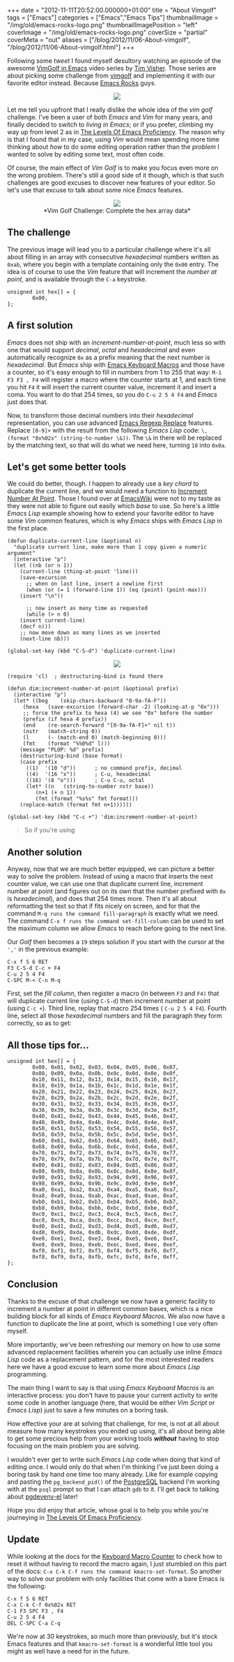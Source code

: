 +++
date = "2012-11-11T20:52:00.000000+01:00"
title = "About Vimgolf"
tags = ["Emacs"]
categories = ["Emacs","Emacs Tips"]
thumbnailImage = "/img/old/emacs-rocks-logo.png"
thumbnailImagePosition = "left"
coverImage = "/img/old/emacs-rocks-logo.png"
coverSize = "partial"
coverMeta = "out"
aliases = ["/blog/2012/11/06-About-vimgolf",
           "/blog/2012/11/06-About-vimgolf.html"]
+++

Following some 
*tweet* I found myself desultory watching an episode of the
awesome 
[VimGolf in Emacs](http://vimeo.com/channels/222837) video series by 
[Tim Visher](http://vimeo.com/timvisher). Those series are about
picking some challenge from 
[vimgolf](http://vimgolf.com/) and implementing it with our favorite
editor instead. Because 
[Emacs Rocks](http://emacsrocks.com/) guys.

<center>
<div class="figure dim-margin">
  <a href="http://emacsrocks.com/">
    <img src="/img/old/emacs-rocks-logo.png">
  </a>
</div>
</center>

Let me tell you upfront that I really dislike the whole idea of the 
*vim golf*
challenge. I've been a user of both 
*Emacs* and 
*Vim* for many years, and
finally decided to switch to 
*living in Emacs*; or if you prefer, climbing my
way up from level 2 as in 
[The Levels Of Emacs Proficiency](http://blog.vivekhaldar.com/post/3996068979/the-levels-of-emacs-proficiency). The reason why is
that I found that in my case, using 
*Vim* would mean spending more time
thinking about 
*how* to do some editing operation rather than the 
*problem* I
wanted to solve by editing some text, most often code.

Of course, the main effect of 
*Vim Golf* is to make you focus even more on the
wrong problem. There's still a good side of it though, which is that such
challenges are good excuses to discover new features of your editor. So
let's use that excuse to talk about some nice 
*Emacs* features.

<center>
<div class="figure dim-margin">
  <a href="http://vimgolf.com/challenges/4dd3e19aec9eb6000100000d">
    <img src="/img/old/vim_golf_logo.png">
  </a>
</div>
</center>

<center>*Vim Golf Challenge: Complete the hex array data*</center>


## The challenge

The previous image will lead you to a particular challenge where it's all
about filling in an array with consecutive 
*hexadecimal* numbers written as
`0xab`, where you begin with a template containing only the 
`0x00` entry. The
idea is of course to use the 
*Vim* feature that will increment the 
*number at
point*, and is available through the 
`C-a` keystroke.

~~~
unsigned int hex[] = {
        0x00,
};
~~~



## A first solution

*Emacs* does not ship with an 
*increment-number-at-point*, much less so with one
that would support 
*decimal*, 
*octal* and 
*hexadecimal* and even automatically
recognize 
`0x` as a prefix meaning that the next number is 
*hexadecimal*. But
*Emacs* ship with 
[Emacs Keyboard Macros](http://www.gnu.org/software/emacs/manual/html_node/emacs/Keyboard-Macros.html) and those have a counter, so it's easy
enough to fill in numbers from 1 to 255 that way: 
`M-1 F3 F3 , F4` will
register a macro where the counter starts at 1, and each time you hit 
`F4` it
will insert the current counter value, increment it and insert a coma. You
want to do that 254 times, so you do 
`C-u 2 5 4 F4` and 
*Emacs* just does that.

Now, to transform those decimal numbers into their 
*hexadecimal*
representation, you can use advanced 
[Emacs Regexp Replace](http://www.gnu.org/software/emacs/manual/html_node/emacs/Regexp-Replace.html) features. Replace
`[0-9]+` with the result from the following 
*Emacs Lisp* code: 
`\,(format
"0x%02x" (string-to-number \&))`. The 
`\&` in there will be replaced by the
matching text, so that will do what we need here, turning 
`10` into 
`0x0a`.


## Let's get some better tools

We could do better, though. I happen to already use a 
*key chord* to duplicate
the current line, and we would need a function to 
[Increment Number At Point](http://www.emacswiki.org/emacs/IncrementNumber).
Those I found over at 
[EmacsWiki](http://www.emacswiki.org/) were not to my taste as they were not able
to figure out easily which 
*base* to use. So here's a little 
*Emacs Lisp*
example showing how to extend your favorite editor to have some 
*Vim* common
features, which is why 
*Emacs* ships with 
*Emacs Lisp* in the first place.

~~~
(defun duplicate-current-line (&optional n)
  "duplicate current line, make more than 1 copy given a numeric argument"
  (interactive "p")
  (let ((nb (or n 1))
	(current-line (thing-at-point 'line)))
    (save-excursion
      ;; when on last line, insert a newline first
      (when (or (= 1 (forward-line 1)) (eq (point) (point-max)))
	(insert "\n"))

      ;; now insert as many time as requested
      (while (> n 0)
	(insert current-line)
	(decf n)))
    ;; now move down as many lines as we inserted
    (next-line nb)))

(global-set-key (kbd "C-S-d") 'duplicate-current-line)
~~~


<center>
<div class="figure dim-margin">
  <a href="http://lisperati.com/">
    <img src="/img/old/emacs-on-toaster.jpg">
  </a>
</div>
</center>

~~~
(require 'cl)  ; destructuring-bind is found there

(defun dim:increment-number-at-point (&optional prefix)
  (interactive "p")
  (let* ((beg    (skip-chars-backward "0-9a-fA-F"))
	 (hexa   (save-excursion (forward-char -2) (looking-at-p "0x")))
	 ;; force the prefix to hexa (4) we see "0x" before the number
	 (prefix (if hexa 4 prefix))
	 (end    (re-search-forward "[0-9a-fA-F]+" nil t))
	 (nstr   (match-string 0))
	 (l      (- (match-end 0) (match-beginning 0)))
	 (fmt    (format "%%0%d" l)))
    (message "PLOP: %d" prefix)
    (destructuring-bind (base format)
	(case prefix
	  ((1)  '(10 "d"))		; no command prefix, decimal
	  ((4)  '(16 "x"))		; C-u, hexadecimal
	  ((16) '(8 "o")))		; C-u C-u, octal
      (let* ((n   (string-to-number nstr base))
	     (n+1 (+ n 1))
	     (fmt (format "%s%s" fmt format)))
	(replace-match (format fmt n+1))))))

(global-set-key (kbd "C-c +") 'dim:increment-number-at-point)
~~~


> So if you're using 



## Another solution

Anyway, now that we are much better equipped, we can picture a better way to
solve the problem. Instead of using a macro that inserts the next counter
value, we can use one that duplicate current line, increment number at point
(and figures out on its own that the number prefixed with 
`0x` is
*hexadecimal*), and does that 254 times more. Then it's all about reformatting
the text so that if fits nicely on screen, and for that the command 
`M-q runs
the command fill-paragraph` is exactly what we need. The command 
`C-x f runs
the command set-fill-column` can be used to set the maximum column we allow
*Emacs* to reach before going to the next line.

Our 
*Golf* then becomes a 
`19` steps solution if you start with the cursor at
the 
`','` in the previous example:

~~~
C-x f 5 6 RET
F3 C-S-d C-c + F4
C-u 2 5 4 F4
C-SPC M-< C-n M-q
~~~


First, set the 
*fill column*, then register a macro (in between 
`F3` and 
`F4)`
that will duplicate current line (using 
`C-S-d`) then increment number at
point (using 
`C-c +`). Third line, replay that macro 254 times (
`C-u 2 5 4 F4`).
Fourth line, select all those 
*hexadecimal* numbers and fill the paragraph
they form correctly, so as to get:


## All those tips for...
~~~
unsigned int hex[] = {
        0x00, 0x01, 0x02, 0x03, 0x04, 0x05, 0x06, 0x07,
        0x08, 0x09, 0x0a, 0x0b, 0x0c, 0x0d, 0x0e, 0x0f,
        0x10, 0x11, 0x12, 0x13, 0x14, 0x15, 0x16, 0x17,
        0x18, 0x19, 0x1a, 0x1b, 0x1c, 0x1d, 0x1e, 0x1f,
        0x20, 0x21, 0x22, 0x23, 0x24, 0x25, 0x26, 0x27,
        0x28, 0x29, 0x2a, 0x2b, 0x2c, 0x2d, 0x2e, 0x2f,
        0x30, 0x31, 0x32, 0x33, 0x34, 0x35, 0x36, 0x37,
        0x38, 0x39, 0x3a, 0x3b, 0x3c, 0x3d, 0x3e, 0x3f,
        0x40, 0x41, 0x42, 0x43, 0x44, 0x45, 0x46, 0x47,
        0x48, 0x49, 0x4a, 0x4b, 0x4c, 0x4d, 0x4e, 0x4f,
        0x50, 0x51, 0x52, 0x53, 0x54, 0x55, 0x56, 0x57,
        0x58, 0x59, 0x5a, 0x5b, 0x5c, 0x5d, 0x5e, 0x5f,
        0x60, 0x61, 0x62, 0x63, 0x64, 0x65, 0x66, 0x67,
        0x68, 0x69, 0x6a, 0x6b, 0x6c, 0x6d, 0x6e, 0x6f,
        0x70, 0x71, 0x72, 0x73, 0x74, 0x75, 0x76, 0x77,
        0x78, 0x79, 0x7a, 0x7b, 0x7c, 0x7d, 0x7e, 0x7f,
        0x80, 0x81, 0x82, 0x83, 0x84, 0x85, 0x86, 0x87,
        0x88, 0x89, 0x8a, 0x8b, 0x8c, 0x8d, 0x8e, 0x8f,
        0x90, 0x91, 0x92, 0x93, 0x94, 0x95, 0x96, 0x97,
        0x98, 0x99, 0x9a, 0x9b, 0x9c, 0x9d, 0x9e, 0x9f,
        0xa0, 0xa1, 0xa2, 0xa3, 0xa4, 0xa5, 0xa6, 0xa7,
        0xa8, 0xa9, 0xaa, 0xab, 0xac, 0xad, 0xae, 0xaf,
        0xb0, 0xb1, 0xb2, 0xb3, 0xb4, 0xb5, 0xb6, 0xb7,
        0xb8, 0xb9, 0xba, 0xbb, 0xbc, 0xbd, 0xbe, 0xbf,
        0xc0, 0xc1, 0xc2, 0xc3, 0xc4, 0xc5, 0xc6, 0xc7,
        0xc8, 0xc9, 0xca, 0xcb, 0xcc, 0xcd, 0xce, 0xcf,
        0xd0, 0xd1, 0xd2, 0xd3, 0xd4, 0xd5, 0xd6, 0xd7,
        0xd8, 0xd9, 0xda, 0xdb, 0xdc, 0xdd, 0xde, 0xdf,
        0xe0, 0xe1, 0xe2, 0xe3, 0xe4, 0xe5, 0xe6, 0xe7,
        0xe8, 0xe9, 0xea, 0xeb, 0xec, 0xed, 0xee, 0xef,
        0xf0, 0xf1, 0xf2, 0xf3, 0xf4, 0xf5, 0xf6, 0xf7,
        0xf8, 0xf9, 0xfa, 0xfb, 0xfc, 0xfd, 0xfe, 0xff,
};
~~~



## Conclusion

Thanks to the excuse of that challenge we now have a generic facility to
increment a number at point in different common bases, which is a nice
building block for all kinds of 
*Emacs Keyboard Macros*. We also now have a
function to duplicate the line at point, which is something I use very often
myself.

More importantly, we've been refreshing our memory on how to use some
advanced replacement facilities wherein you can actually use inline 
*Emacs
Lisp* code as a replacement pattern, and for the most interested readers here
we have a good excuse to learn some more about 
*Emacs Lisp* programming.

The main thing I want to say is that using 
*Emacs Keyboard Macros* is an
interactive process: you don't have to pause your current activity to write
some code in another language (here, that would be either 
*Vim Script* or
*Emacs Lisp*) just to save a few minutes on a boring task.

How effective your are at solving that challenge, for me, is not at all
about measure how many keystrokes you ended up using, it's all about being
able to get some precious help from your working tools 
***without*** having to
stop focusing on the main problem you are solving.

I wouldn't ever get to write such 
*Emacs Lisp* code when doing that kind of
editing once. I would only do that when I'm thinking I've just been doing a
boring task by hand one time too many already. Like for example copying and
pasting the 
`pg_backend_pid()` of the 
[PostgreSQL](http://www.postgresql.org/) backend I'm working with at
the 
`psql` prompt so that I can attach 
`gdb` to it. I'll get back to talking
about 
[pgdevenv-el](https://github.com/dimitri/pgdevenv-el) later!

Hope you did enjoy that article, whose goal is to help you while you're
journeying in 
[The Levels Of Emacs Proficiency](http://blog.vivekhaldar.com/post/3996068979/the-levels-of-emacs-proficiency).


## Update

While looking at the docs for the 
[Keyboard Macro Counter](http://www.gnu.org/software/emacs/manual/html_node/emacs/Keyboard-Macro-Counter.html#Keyboard-Macro-Counter) to check how to
reset it without having to record the macro again, I just stumbled on this
part of the docs: 
`C-x C-k C-f runs the command kmacro-set-format`. So another
way to solve our problem with only facilities that come with a bare Emacs is
the following:

~~~
C-x f 5 6 RET
C-x C-k C-f 0x%02x RET
C-1 F3 SPC F3 , F4
C-u 2 5 4 F4
DEL C-SPC C-a C-q
~~~


We're now at 30 keystrokes, so much more than previously, but it's stock
Emacs features and that 
`kmacro-set-format` is a wonderful little tool you
might as well have a need for in the future.
